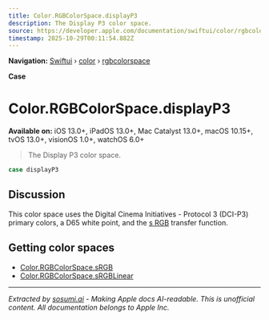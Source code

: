 ```yaml
---
title: Color.RGBColorSpace.displayP3
description: The Display P3 color space.
source: https://developer.apple.com/documentation/swiftui/color/rgbcolorspace/displayp3
timestamp: 2025-10-29T00:11:54.882Z
---
```


**Navigation:** [Swiftui](/documentation/swiftui) › [color](/documentation/swiftui/color) › [rgbcolorspace](/documentation/swiftui/color/rgbcolorspace)

**Case**

# Color.RGBColorSpace.displayP3

**Available on:** iOS 13.0+, iPadOS 13.0+, Mac Catalyst 13.0+, macOS 10.15+, tvOS 13.0+, visionOS 1.0+, watchOS 6.0+

> The Display P3 color space.

```swift
case displayP3
```

## Discussion

This color space uses the Digital Cinema Initiatives - Protocol 3 (DCI-P3) primary colors, a D65 white point, and the [s RGB](/documentation/swiftui/color/rgbcolorspace/srgb) transfer function.

## Getting color spaces

- [Color.RGBColorSpace.sRGB](/documentation/swiftui/color/rgbcolorspace/srgb)
- [Color.RGBColorSpace.sRGBLinear](/documentation/swiftui/color/rgbcolorspace/srgblinear)

---

*Extracted by [sosumi.ai](https://sosumi.ai) - Making Apple docs AI-readable.*
*This is unofficial content. All documentation belongs to Apple Inc.*
